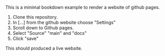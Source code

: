 This is a minimal bookdown example to render a website of github pages.

1. Clone this repository.
2. In [...] from the github website choose "Settings"
3. Scroll down to Github pages.
4. Select "Source" "main" and "docs"
5. Click "save"

This should produced a live website.
